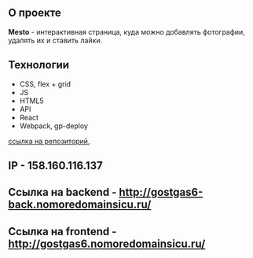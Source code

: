 
## О проекте

**Mesto** - интерактивная страница, куда
можно добавлять фотографии, удалять их и ставить лайки.

## Технологии

- CSS, flex + grid
- JS
- HTML5
- API
- React
- Webpack, gp-deploy

[ссылка на репозиторий](https://github.com/GostGas6/react-mesto-api-full-gha),

## IP - 158.160.116.137
## Ссылка на backend - http://gostgas6-back.nomoredomainsicu.ru/
## Ссылка на frontend - http://gostgas6.nomoredomainsicu.ru/